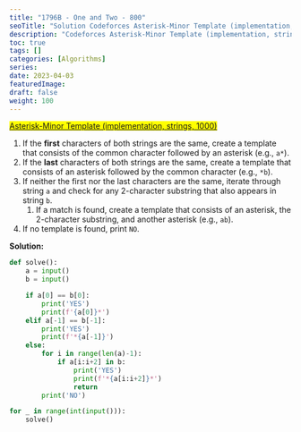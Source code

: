 ```yaml
---
title: "1796B - One and Two - 800"
seoTitle: "Solution Codeforces Asterisk-Minor Template (implementation, strings, 1000)"
description: "Codeforces Asterisk-Minor Template (implementation, strings, 1000)"
toc: true
tags: []
categories: [Algorithms]
series:
date: 2023-04-03
featuredImage:
draft: false
weight: 100
---
```


<mark>[Asterisk-Minor Template (implementation, strings, 1000)](https://codeforces.com/contest/1796/problem/B)</mark>

1. If the **first** characters of both strings are the same, create a template that consists of the common character followed by an asterisk (e.g., `a*`).
2. If the **last** characters of both strings are the same, create a template that consists of an asterisk followed by the common character (e.g., `*b`).
3. If neither the first nor the last characters are the same, iterate through string `a` and check for any 2-character substring that also appears in string `b`. 
   1. If a match is found, create a template that consists of an asterisk, the 2-character substring, and another asterisk (e.g., `ab`).
4. If no template is found, print `NO`.

**Solution:**

```python
def solve():
    a = input()
    b = input()

    if a[0] == b[0]:
        print('YES')
        print(f'{a[0]}*')
    elif a[-1] == b[-1]:
        print('YES')
        print(f'*{a[-1]}')
    else:
        for i in range(len(a)-1):
            if a[i:i+2] in b:
                print('YES')
                print(f'*{a[i:i+2]}*')
                return
        print('NO')

for _ in range(int(input())):
    solve()
```
